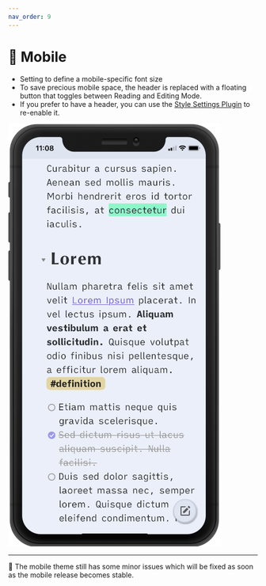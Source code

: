 ```yaml
---
nav_order: 9
---
```


# 📱 Mobile

- Setting to define a mobile-specific font size
- To save precious mobile space, the header is replaced with a floating button that toggles between Reading and Editing Mode.
- If you prefer to have a header, you can use the [Style Settings Plugin](https://github.com/mgmeyers/obsidian-style-settings) to re-enable it.

![](images/mobile%20mockups/iphone-mockup.png)

---

🚧 The mobile theme still has some minor issues which will be fixed as soon as the mobile release becomes stable.
